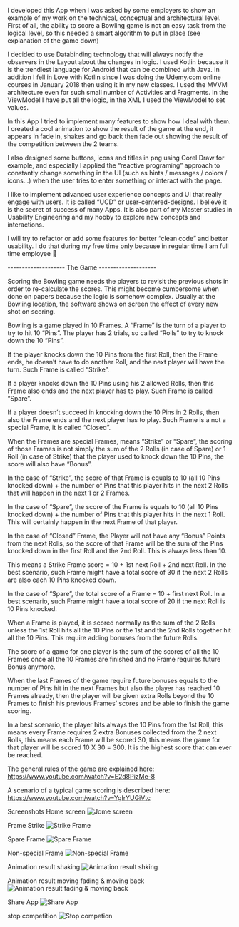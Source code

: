 I developed this App when I was asked by some employers to show an example of my work on the technical, conceptual and architectural level. First of all, the ability to score a Bowling game is not an easy task from the logical level, so this needed a smart algorithm to put in place (see explanation of the game down)

I decided to use Databinding technology that will always notify the observers in the Layout about the changes in logic. I used Kotlin because it is the trendiest language for Android that can be combined with Java. In addition I fell in Love with Kotlin since I was doing the Udemy.com online courses in January 2018 then using it in my new classes. I used the MVVM architecture even for such small number of Activities and Fragments. In the ViewModel I have put all the logic, in the XML I used the ViewModel to set values.

In this App I tried to implement many features to show how I deal with them. I created a cool animation to show the result of the game at the end, it appears in fade in, shakes and go back then fade out showing the result of the competition between the 2 teams.

I also designed some buttons, icons and titles in png using Corel Draw for example, and especially I applied the “reactive programing” approach to constantly change something in the UI (such as hints / messages / colors / icons…) when the user tries to enter something or interact with the page.

I like to implement advanced user experience concepts and UI that really engage with users. It is called “UCD” or user-centered-designs. I believe it is the secret of success of many Apps. It is also part of my Master studies in Usability Engineering and my hobby to explore new concepts and interactions.

I will try to refactor or add some features for better “clean code” and better usability. I do that during my free time only because in regular time I am full time employee 

-------------------- The Game --------------------

Scoring the Bowling game needs the players to revisit the previous shots in order to re-calculate the scores. This might become cumbersome when done on papers because the logic is somehow complex. Usually at the Bowling location, the software shows on screen the effect of every new shot on scoring.

Bowling is a game played in 10 Frames. A “Frame” is the turn of a player to try to hit 10 “Pins”. The player has 2 trials, so called “Rolls” to try to knock down the 10 “Pins”.

If the player knocks down the 10 Pins from the first Roll, then the Frame ends, he doesn’t have to do another Roll, and the next player will have the turn. Such Frame is called “Strike”.

If a player knocks down the 10 Pins using his 2 allowed Rolls, then this Frame also ends and the next player has to play. Such Frame is called “Spare”.

If a player doesn’t succeed in knocking down the 10 Pins in 2 Rolls, then also the Frame ends and the next player has to play. Such Frame is a not a special Frame, it is called “Closed”.

When the Frames are special Frames, means “Strike” or “Spare”, the scoring of those Frames is not simply the sum of the 2 Rolls (in case of Spare) or 1 Roll (in case of Strike) that the player used to knock down the 10 Pins, the score will also have “Bonus”.

In the case of “Strike”, the score of that Frame is equals to 10 (all 10 Pins knocked down) + the number of Pins that this player hits in the next 2 Rolls that will happen in the next 1 or 2 Frames.

In the case of “Spare”, the score of the Frame is equals to 10 (all 10 Pins knocked down) + the number of Pins that this player hits in the next 1 Roll. This will certainly happen in the next Frame of that player.

In the case of “Closed” Frame, the Player will not have any “Bonus” Points from the next Rolls, so the score of that Frame will be the sum of the Pins knocked down in the first Roll and the 2nd Roll. This is always less than 10.

This means a Strike Frame score = 10 + 1st next Roll + 2nd next Roll. In the best scenario, such Frame might have a total score of 30 if the next 2 Rolls are also each 10 Pins knocked down.

In the case of “Spare”, the total score of a Frame = 10 + first next Roll. In a best scenario, such Frame might have a total score of 20 if the next Roll is 10 Pins knocked.

When a Frame is played, it is scored normally as the sum of the 2 Rolls unless the 1st Roll hits all the 10 Pins or the 1st and the 2nd Rolls together hit all the 10 Pins. This require adding bonuses from the future Rolls.

The score of a game for one player is the sum of the scores of all the 10 Frames once all the 10 Frames are finished and no Frame requires future Bonus anymore. 

When the last Frames of the game require future bonuses equals to the number of Pins hit in the next Frames but also the player has reached 10 Frames already, then the player will be given extra Rolls beyond the 10 Frames to finish his previous Frames’ scores and be able to finish the game scoring.

In a best scenario, the player hits always the 10 Pins from the 1st Roll, this means every Frame requires 2 extra Bonuses collected from the 2 next Rolls, this means each Frame will be scored 30, this means the game for that player will be scored 10 X 30 = 300. It is the highest score that can ever be reached.

The general rules of the game are explained here:
https://www.youtube.com/watch?v=E2d8PizMe-8

A scenario of a typical game scoring is described here:
https://www.youtube.com/watch?v=YgIrYUGiVtc 


Screenshots
Home screen
![Jome screen](https://user-images.githubusercontent.com/20923486/48657013-7a881780-ea2c-11e8-88d8-f0cbf201783a.png)

Frame Strike
![Strike Frame](https://user-images.githubusercontent.com/20923486/48657034-c1760d00-ea2c-11e8-8f35-cae844f33362.png)

Spare Frame
![Spare Frame](https://user-images.githubusercontent.com/20923486/48657064-31849300-ea2d-11e8-8629-c996df97cc86.png)

Non-special Frame
![Non-special Frame](https://user-images.githubusercontent.com/20923486/48657305-888b6780-ea2f-11e8-8fbf-7a08ac0a5342.png)

Animation result shaking
![Animation result shking](https://user-images.githubusercontent.com/20923486/48657147-cf785d80-ea2d-11e8-818a-c29dd5fef11f.png)

Animation result moving fading & moving back
![Animation result fading & moving back](https://user-images.githubusercontent.com/20923486/48657182-0a7a9100-ea2e-11e8-9a8b-e83804f8c576.png)

Share App
![Share App](https://user-images.githubusercontent.com/20923486/48657194-46155b00-ea2e-11e8-8112-8a60368d2d39.png)

stop competition
![Stop competion](https://user-images.githubusercontent.com/20923486/48657220-73620900-ea2e-11e8-94fc-4e2b9309af68.png)
